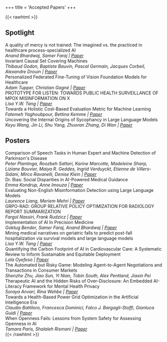 +++
title = 'Accepted Papers'
+++

{{< rawhtml >}}
<section class="mb-10">
  <h2 class="!mt-0">Spotlight</h2>
  <div class="flex flex-col gap-4">
    <article class="border border-gray-300 rounded-md px-4 py-4 font-bold text-lg">A quality of mercy is not trained: The imagined vs. the practiced in healthcare process-specialized AI
    <address class="font-normal text-base pt-2">Anand Bhardwaj, Samer Faraj | <a href="https://drive.google.com/file/d/1ombWkC9B6pnk0-1AEUPAvMfdhjThQIu7/view?usp=sharing" target="_blank" rel="noopener">Paper</a></address></article>
    <article class="border border-gray-300 rounded-md px-4 py-4 font-bold text-lg">Invariant Causal Set Covering Machines
    <address class="font-normal text-base pt-2">Thibaud Godon, Baptiste Bauvin, Pascal Germain, Jacques Corbeil, Alexandre Drouin | <a href="https://zenodo.org/records/17340703" target="_blank" rel="noopener">Paper</a></address></article>
    <article class="border border-gray-300 rounded-md px-4 py-4 font-bold text-lg">Personalized Federated Fine-Tuning of Vision Foundation Models for Healthcare
    <address class="font-normal text-base pt-2">Adam Tupper, Christian Gagné | <a href="https://arxiv.org/abs/2510.12741" target="_blank" rel="noopener">Paper</a></address></article>
    <article class="border border-gray-300 rounded-md px-4 py-4 font-bold text-lg">PROTOTYPE FOR LISTEN: TOWARDS PUBLIC HEALTH SURVEILLANCE OF MPOX MISINFORMATION ON X
    <address class="font-normal text-base pt-2">Lisa Y.W. Tang | <a href="https://drive.google.com/file/d/1iIjSXmRkPmqDq0AYxA6Qglg7ziA-RXKw/" target="_blank" rel="noopener">Paper</a></address></article>
    <article class="border border-gray-300 rounded-md px-4 py-4 font-bold text-lg">Towards a Holistic Cost-Based Evaluation Metric for Machine Learning
    <address class="font-normal text-base pt-2">Fatemeh Yaghoubpour, Bettina Kemme | <a href="https://mcgill-my.sharepoint.com/personal/fatemeh_yaghoubpour_mail_mcgill_ca/_layouts/15/onedrive.aspx?id=%2Fpersonal%2Ffatemeh%5Fyaghoubpour%5Fmail%5Fmcgill%5Fca%2FDocuments%2FPapers%2FYaghoubpour%5FKemme%5FSMASH%5F2025%2Epdf&parent=%2Fpersonal%2Ffatemeh%5Fyaghoubpour%5Fmail%5Fmcgill%5Fca%2FDocuments%2FPapers&ga=1&LOF=1" target="_blank" rel="noopener">Paper</a></address></article>
    <article class="border border-gray-300 rounded-md px-4 py-4 font-bold text-lg">Uncovering the Internal Origins of Sycophancy in Large Language Models
    <address class="font-normal text-base pt-2">Keyu Wang, Jin Li, Shu Yang, Zhuoran Zhang, Di Wan | <a href="https://drive.google.com/file/d/1oGYjyLMc8XFOhBjiuCMeySLqyTWGuDkN/view?usp=sharing" target="_blank" rel="noopener">Paper</a></address></article>
  </div>
</section>

<section>
  <h2 class="!mt-0">Posters</h2>
  <div class="flex flex-col gap-4">
    <article class="border border-gray-300 rounded-md px-4 py-4 font-bold text-lg">Comparison of Speech Tasks in Human Expert and Machine Detection of Parkinson's Disease
    <address class="font-normal text-base pt-2">Peter Plantinga, Roozbeh Sattari, Karine Marcotte, Madeleine Sharp, Liziane Bouvier, Maiya R. Geddes, Ingrid Verduyckt, Etienne de Villers-Sidani, Mirco Ravanelli, Denise Klein | <a href="https://arxiv.org/abs/2510.07299" target="_blank" rel="noopener">Paper</a></address></article>
    <article class="border border-gray-300 rounded-md px-4 py-4 font-bold text-lg">Dr. Bias: Social Disparities in AI-Powered Medical Guidance
    <address class="font-normal text-base pt-2">Emma Kondrup, Anne Imouza | <a href="https://arxiv.org/pdf/2510.09162" target="_blank" rel="noopener">Paper</a></address></article>
    <article class="border border-gray-300 rounded-md px-4 py-4 font-bold text-lg">Evaluating Non-English Misinformation Detection using Large Language Models
    <address class="font-normal text-base pt-2">Laurence Liang, Meriem Mehri | <a href="https://drive.google.com/file/d/1Mogn_4Tr0taCr1VUlagQom_ysfU5kDjO/view?usp=sharing" target="_blank" rel="noopener">Paper</a></address></article>
    <article class="border border-gray-300 rounded-md px-4 py-4 font-bold text-lg">GRPO-RAD: GROUP RELATIVE POLICY OPTIMIZATION FOR RADIOLOGY REPORT SUMMARIZATION
    <address class="font-normal text-base pt-2">Fargol Nassiri, Frank Rudzicz | <a href="https://drive.google.com/file/d/1w9fbORslR6cCvO1qPGhlx5Qw_VxMDphi/view?usp=drive_link" target="_blank" rel="noopener">Paper</a></address></article>
    <article class="border border-gray-300 rounded-md px-4 py-4 font-bold text-lg">Implementation of AI In Precision Medicine
    <address class="font-normal text-base pt-2">Goktug Bender, Samer Faraj, Anand Bhardwaj | <a href="https://drive.google.com/file/d/1BMLVlgm7VbsVYUfstQ7QWLeAMcbygpkX/view?usp=sharing" target="_blank" rel="noopener">Paper</a></address></article>
    <article class="border border-gray-300 rounded-md px-4 py-4 font-bold text-lg">Mining medical narratives on geriatric falls to predict post-fall hospitalization via survival models and large language models
    <address class="font-normal text-base pt-2">Lisa Y.W. Tang | <a href="https://www.medrxiv.org/content/10.1101/2025.10.15.25336949v1" target="_blank" rel="noopener">Paper</a></address></article>
    <article class="border border-gray-300 rounded-md px-4 py-4 font-bold text-lg">Quantifying the Carbon Footprint of AI in Cardiovascular Care: A Systematic Review to Inform Sustainable and Equitable Deployment
    <address class="font-normal text-base pt-2">Lola Oyefeso | <a href="https://drive.google.com/file/d/1yH-BQ9Mc1HTs3Pc9kzDPEeySUyzLl9Vy/view?usp=sharing" target="_blank" rel="noopener">Paper</a></address></article>
    <article class="border border-gray-300 rounded-md px-4 py-4 font-bold text-lg">The Automated but Risky Game: Modeling Agent-to-Agent Negotiations and Transactions in Consumer Markets
    <address class="font-normal text-base pt-2">Shenzhe Zhu, Jiao Sun, Yi Nian, Tobin South, Alex Pentland, Jiaxin Pei</address></article>
    <article class="border border-gray-300 rounded-md px-4 py-4 font-bold text-lg">Therapeutic AI and the Hidden Risks of Over-Disclosure: An Embedded AI-Literacy Framework for Mental Health Privacy
    <address class="font-normal text-base pt-2">Soraya Anvari, Rina Wehbe | <a href="https://arxiv.org/pdf/2510.10805" target="_blank" rel="noopener">Paper</a></address></article>
    <article class="border border-gray-300 rounded-md px-4 py-4 font-bold text-lg">Towards a Health-Based Power Grid Optimization in the Artificial Intelligence Era
    <address class="font-normal text-base pt-2">Claudio Battiloro, Francesca Dominici, Falco J. Bargagli-Stoffi, Gianluca Guidi | <a href="https://drive.google.com/file/d/1KzFiDUkGD3kwTA0Wp77f8nB2WA1C2MAo/view?usp=sharing" target="_blank" rel="noopener">Paper</a></address></article>
    <article class="border border-gray-300 rounded-md px-4 py-4 font-bold text-lg">When Openness Fails: Lessons from System Safety for Assessing Openness in AI
    <address class="font-normal text-base pt-2">Tamara Paris, Shalaleh Rismani | <a href="https://arxiv.org/abs/2510.10732" target="_blank" rel="noopener">Paper</a></address></article>
  </div>
</section>
{{< /rawhtml >}}
